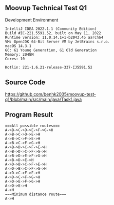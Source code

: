 ## Moovup Technical Test Q1

Development Environment

```
IntelliJ IDEA 2022.1.1 (Community Edition)
Build #IC-221.5591.52, built on May 11, 2022
Runtime version: 11.0.14.1+1-b2043.45 aarch64
VM: OpenJDK 64-Bit Server VM by JetBrains s.r.o.
macOS 14.3.1
GC: G1 Young Generation, G1 Old Generation
Memory: 2048M
Cores: 10

Kotlin: 221-1.6.21-release-337-IJ5591.52
```

## Source Code
<https://github.com/benhk2005/moovup-test-q1/blob/main/src/main/java/Task1.java>

## Program Result
```
===All possible routes===
A->B->C->D->E->F->G->H
A->B->C->D->E->H
A->B->C->F->E->H
A->B->C->F->G->H
A->B->D->C->F->E->H
A->B->D->C->F->G->H
A->B->D->E->F->G->H
A->B->D->E->H
A->D->B->C->F->E->H
A->D->B->C->F->G->H
A->D->C->F->E->H
A->D->C->F->G->H
A->D->E->F->G->H
A->D->E->H
A->H
===Minimum distance route===
A->H
```
